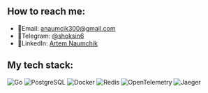 ## How to reach me:

- 📧Email: [anaumcik300@gmail.com](mailto:anaumcik300@gmail.com)
- 💬Telegram: [@shoksin6](https://t.me/shoksin6)
- 💼LinkedIn: [Artem Naumchik](https://www.linkedin.com/in/artem-naumchik-a3079a328/)


## My tech stack:  
![Go](https://img.shields.io/badge/GO-00ADD8?style=for-the-badge&logo=go&logoColor=white)
![PostgreSQL](https://img.shields.io/badge/POSTGRESQL-336791?style=for-the-badge&logo=postgresql&logoColor=white)
![Docker](https://img.shields.io/badge/DOCKER-2496ED?style=for-the-badge&logo=docker&logoColor=white)
![Redis](https://img.shields.io/badge/REDIS-DC382D?style=for-the-badge&logo=redis&logoColor=white)
![OpenTelemetry](https://img.shields.io/badge/OPENTELEMETRY-000000?style=for-the-badge&logo=opentelemetry&logoColor=white)
![Jaeger](https://img.shields.io/badge/JAEGER-000000?style=for-the-badge&logo=jaeger&logoColor=white)
